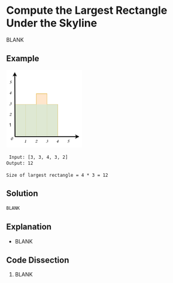 # Compute the Largest Rectangle Under the Skyline
BLANK

## Example
<img src='drawio_diagrams/largest_rectangle_under_skyline.svg' width='40%'>

```
 Input: [3, 3, 4, 3, 2]
Output: 12

Size of largest rectangle = 4 * 3 = 12
```

## Solution
```python
BLANK
```

## Explanation
* BLANK

## Code Dissection
1. BLANK